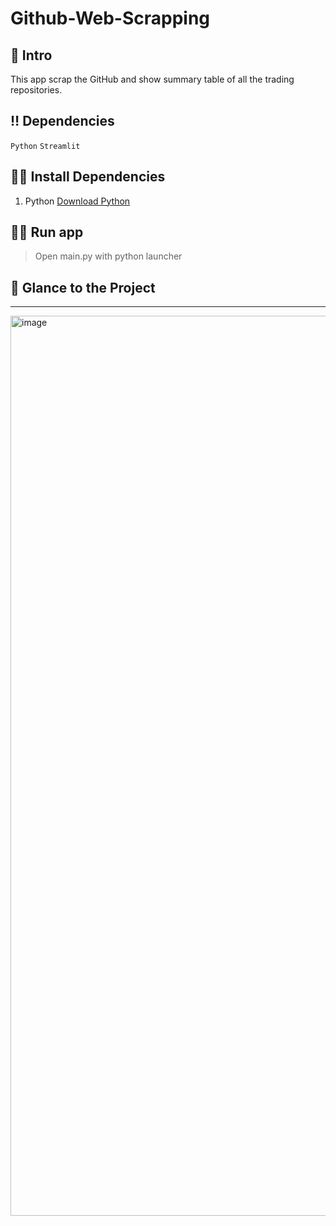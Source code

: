 # Github-Web-Scrapping

## 📃 Intro
This app scrap the GitHub and show summary table of all the trading repositories.

## ‼ Dependencies

`Python` `Streamlit`


## 👩‍💻 Install Dependencies

1. Python
<a href="https://www.python.org/downloads/" target="_blank">Download Python</a>


## 🏃‍♂️ Run app

> Open main.py with python launcher


## 👀 Glance to the Project
____
<img width="1440" alt="image" src="https://user-images.githubusercontent.com/71517975/202170796-6a211a50-b05f-4112-b431-ebeea2196cba.png">
